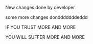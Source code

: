 New changes done by developer

some more changes dondddddddeddd

IF YOU TRUST MORE AND MORE 

YOU WILL SUFFER MORE AND MORE
